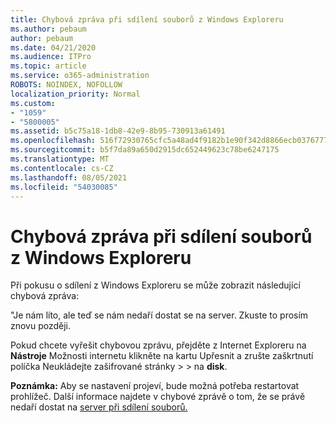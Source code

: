 ```yaml
---
title: Chybová zpráva při sdílení souborů z Windows Exploreru
ms.author: pebaum
author: pebaum
ms.date: 04/21/2020
ms.audience: ITPro
ms.topic: article
ms.service: o365-administration
ROBOTS: NOINDEX, NOFOLLOW
localization_priority: Normal
ms.custom:
- "1059"
- "5800005"
ms.assetid: b5c75a18-1db8-42e9-8b95-730913a61491
ms.openlocfilehash: 516f72930765cfc5a48ad4f9182b1e90f342d8866ecb03767772f47676911d2e
ms.sourcegitcommit: b5f7da89a650d2915dc652449623c78be6247175
ms.translationtype: MT
ms.contentlocale: cs-CZ
ms.lasthandoff: 08/05/2021
ms.locfileid: "54030085"
---
```

# <a name="error-message-when-sharing-files-from-windows-explorer"></a>Chybová zpráva při sdílení souborů z Windows Exploreru

Při pokusu o sdílení z Windows Exploreru se může zobrazit následující chybová zpráva:
  
"Je nám líto, ale teď se nám nedaří dostat se na server. Zkuste to prosím znovu později.
  
Pokud chcete vyřešit chybovou zprávu, přejděte z Internet Exploreru na **Nástroje** Možnosti internetu klikněte na kartu Upřesnit a zrušte zaškrtnutí políčka Neukládejte zašifrované stránky \>  \> na  **disk**.
  
 **Poznámka:** Aby se nastavení projeví, bude možná potřeba restartovat prohlížeč. Další informace najdete v chybové zprávě o tom, že se právě nedaří dostat na [server při sdílení souborů.](https://go.microsoft.com/fwlink/?linkid=2022914)
  